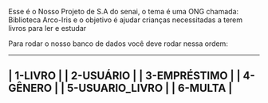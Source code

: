 Esse é o Nosso Projeto de S.A do senai, o tema é uma ONG chamada: Biblioteca Arco-Iris e o objetivo é ajudar crianças necessitadas a terem livros para ler e estudar

Para rodar o nosso banco de dados você deve rodar nessa ordem: 

-----------------------------------
|          1-LIVRO                |
|          2-USUÁRIO              |
|          3-EMPRÉSTIMO           |
|          4-GÊNERO               |
|          5-USUARIO_LIVRO        |
|          6-MULTA                |
-----------------------------------
